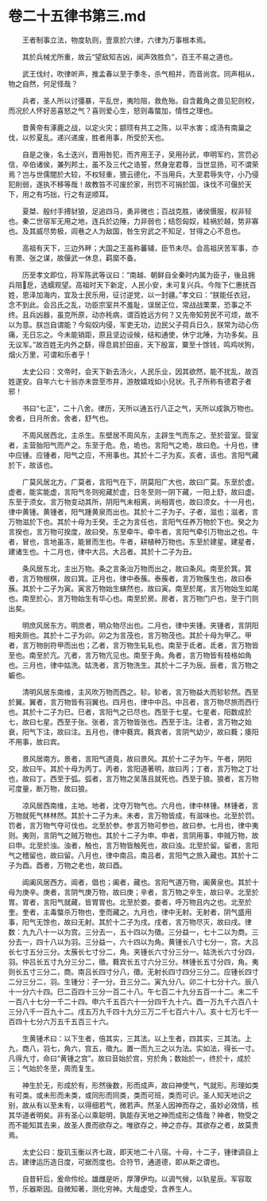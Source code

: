 # 卷二十五律书第三.md

　　王者制事立法，物度轨则，壹禀於六律，六律为万事根本焉。

　　其於兵械尤所重，故云“望敌知吉凶，闻声效胜负”，百王不易之道也。

　　武王伐纣，吹律听声，推孟春以至于季冬，杀气相并，而音尚宫。同声相从，物之自然，何足怪哉？

　　兵者，圣人所以讨彊暴，平乱世，夷险阻，救危殆。自含戴角之兽见犯则校，而况於人怀好恶喜怒之气？喜则爱心生，怒则毒螫加，情性之理也。

　　昔黄帝有涿鹿之战，以定火灾；颛顼有共工之陈，以平水害；成汤有南巢之伐，以殄夏乱。递兴递废，胜者用事，所受於天也。

　　自是之後，名士迭兴，晋用咎犯，而齐用王子，吴用孙武，申明军约，赏罚必信，卒伯诸侯，兼列邦土，虽不及三代之诰誓，然身宠君尊，当世显扬，可不谓荣焉？岂与世儒闇於大较，不权轻重，猥云德化，不当用兵，大至君辱失守，小乃侵犯削弱，遂执不移等哉！故教笞不可废於家，刑罚不可捐於国，诛伐不可偃於天下，用之有巧拙，行之有逆顺耳。

　　夏桀、殷纣手搏豺狼，足追四马，勇非微也；百战克胜，诸侯慑服，权非轻也。秦二世宿军无用之地，连兵於边陲，力非弱也；结怨匈奴，絓祸於越，势非寡也。及其威尽势极，闾巷之人为敌国，咎生穷武之不知足，甘得之心不息也。

　　高祖有天下，三边外畔；大国之王虽称蕃辅，臣节未尽。会高祖厌苦军事，亦有萧、张之谋，故偃武一休息，羁縻不备。

　　历至孝文即位，将军陈武等议曰：“南越、朝鲜自全秦时内属为臣子，後且拥兵阻戹，选蠕观望。高祖时天下新定，人民小安，未可复兴兵。今陛下仁惠抚百姓，恩泽加海内，宜及士民乐用，征讨逆党，以一封疆。”孝文曰：“朕能任衣冠，念不到此。会吕氏之乱，功臣宗室共不羞耻，误居正位，常战战栗栗，恐事之不终。且兵凶器，虽克所原，动亦秏病，谓百姓远方何？又先帝知劳民不可烦，故不以为意。朕岂自谓能？今匈奴内侵，军吏无功，边民父子荷兵日久，朕常为动心伤痛，无日忘之。今未能销距，原且坚边设候，结和通使，休宁北陲，为功多矣。且无议军。”故百姓无内外之繇，得息肩於田亩，天下殷富，粟至十馀钱，鸣鸡吠狗，烟火万里，可谓和乐者乎！

　　太史公曰：文帝时，会天下新去汤火，人民乐业，因其欲然，能不扰乱，故百姓遂安。自年六七十翁亦未尝至市井，游敖嬉戏如小兒状。孔子所称有德君子者邪！

　　书曰“七正”，二十八舍。律历，天所以通五行八正之气，天所以成孰万物也。舍者，日月所舍。舍者，舒气也。

　　不周风居西北，主杀生。东壁居不周风东，主辟生气而东之。至於营室。营室者，主营胎阳气而产之。东至于危。危，垝也。言阳气之垝，故曰危。十月也，律中应锺。应锺者，阳气之应，不用事也。其於十二子为亥。亥者，该也。言阳气藏於下，故该也。

　　广莫风居北方。广莫者，言阳气在下，阴莫阳广大也，故曰广莫。东至於虚。虚者，能实能虚，言阳气冬则宛藏於虚，日冬至则一阴下藏，一阳上舒，故曰虚。东至于须女。言万物变动其所，阴阳气未相离，尚相胥也，故曰须女。十一月也，律中黄锺。黄锺者，阳气踵黄泉而出也。其於十二子为子。子者，滋也；滋者，言万物滋於下也。其於十母为壬癸。壬之为言任也，言阳气任养万物於下也。癸之为言揆也，言万物可揆度，故曰癸。东至牵牛。牵牛者，言阳气牵引万物出之也。牛者，冒也，言地虽冻，能冒而生也。牛者，耕植种万物也。东至於建星。建星者，建诸生也。十二月也，律中大吕。大吕者。其於十二子为丑。

　　条风居东北，主出万物。条之言条治万物而出之，故曰条风。南至於箕。箕者，言万物根棋，故曰箕。正月也，律中泰蔟。泰蔟者，言万物蔟生也，故曰泰蔟。其於十二子为寅。寅言万物始生螾然也，故曰寅。南至於尾，言万物始生如尾也。南至於心，言万物始生有华心也。南至於房。房者，言万物门户也，至于门则出矣。

　　明庶风居东方。明庶者，明众物尽出也。二月也，律中夹锺。夹锺者，言阴阳相夹厕也。其於十二子为卯。卯之为言茂也，言万物茂也。其於十母为甲乙。甲者，言万物剖符甲而出也；乙者，言万物生轧轧也。南至于氐者。氐者，言万物皆至也。南至於亢。亢者，言万物亢见也。南至于角。角者，言万物皆有枝格如角也。三月也，律中姑洗。姑洗者，言万物洗生。其於十二子为辰。辰者，言万物之蜄也。

　　清明风居东南维，主风吹万物而西之。轸。轸者，言万物益大而轸轸然。西至於翼。翼者，言万物皆有羽翼也。四月也，律中中吕。中吕者，言万物尽旅而西行也。其於十二子为巳。巳者，言阳气之已尽也。西至于七星。七星者，阳数成於七，故曰七星。西至于张。张者，言万物皆张也。西至于注。注者，言万物之始衰，阳气下注，故曰注。五月也，律中蕤宾。蕤宾者，言阴气幼少，故曰蕤；痿阳不用事，故曰宾。

　　景风居南方。景者，言阳气道竟，故曰景风。其於十二子为午。午者，阴阳交，故曰午。其於十母为丙丁。丙者，言阳道著明，故曰丙；丁者，言万物之丁壮也，故曰丁。西至于弧。弧者，言万物之吴落且就死也。西至于狼。狼者，言万物可度量，断万物，故曰狼。

　　凉风居西南维，主地。地者，沈夺万物气也。六月也，律中林锺。林锺者，言万物就死气林林然。其於十二子为未。未者，言万物皆成，有滋味也。北至於罚。罚者，言万物气夺可伐也。北至於参。参言万物可参也，故曰参。七月也，律中夷则。夷则，言阴气之贼万物也。其於十二子为申。申者，言阴用事，申贼万物，故曰申。北至於浊。浊者，触也，言万物皆触死也，故曰浊。北至於留。留者，言阳气之稽留也，故曰留。八月也，律中南吕。南吕者，言阳气之旅入藏也。其於十二子为酉。酉者，万物之老也，故曰酉。

　　阊阖风居西方。阊者，倡也；阖者，藏也。言阳气道万物，阖黄泉也。其於十母为庚辛。庚者，言阴气庚万物，故曰庚；辛者，言万物之辛生，故曰辛。北至於胃。胃者，言阳气就藏，皆胃胃也。北至於娄。娄者，呼万物且内之也。北至於奎。奎者，主毒螫杀万物也，奎而藏之。九月也，律中无射。无射者，阴气盛用事，阳气无馀也，故曰无射。其於十二子为戌。戌者，言万物尽灭，故曰戌。律数：九九八十一以为宫。三分去一，五十四以为徵。三分益一，七十二以为商。三分去一，四十八以为羽。三分益一，六十四以为角。黄锺长八寸七分一，宫。大吕长七寸五分三分。太蔟长七寸分二，角。夹锺长六寸分三分一。姑洗长六寸分四，羽。仲吕长五寸九分三分二，徵。蕤宾长五寸六分三分。林锺长五寸分四，角。夷则长五寸三分二，商。南吕长四寸分八，徵。无射长四寸四分三分二。应锺长四寸二分三分二，羽。生锺分：子一分。丑三分二。寅九分八。卯二十七分十六。辰八十一分六十四。巳二百四十三分一百二十八。午七百二十九分五百一十二。未二千一百八十七分一千二十四。申六千五百六十一分四千九十六。酉一万九千六百八十三分八千一百九十二。戌五万九千四十九分三万二千七百六十八。亥十七万七千一百四十七分六万五千五百三十六。

　　生黄锺术曰：以下生者，倍其实，三其法。以上生者，四其实，三其法。上九，商八，羽七，角六，宫五，徵九。置一而九三之以为法。实如法，得长一寸。凡得九寸，命曰“黄锺之宫”。故曰音始於宫，穷於角；数始於一，终於十，成於三；气始於冬至，周而复生。

　　神生於无，形成於有，形然後数，形而成声，故曰神使气，气就形。形理如类有可类。或未形而未类，或同形而同类，类而可班，类而可识。圣人知天地识之别，故从有以至未有，以得细若气，微若声。然圣人因神而存之，虽妙必效情，核其华道者明矣。非有圣心以乘聪明，孰能存天地之神而成形之情哉？神者，物受之而不能知其去来，故圣人畏而欲存之。唯欲存之，神之亦存。其欲存之者，故莫贵焉。

　　太史公曰：旋玑玉衡以齐七政，即天地二十八宿。十母，十二子，锺律调自上古。建律运历造日度，可据而度也。合符节，通道德，即从斯之谓也。

　　自昔轩后，爰命伶纶。雄雌是听，厚薄伊均。以调气候，以轨星辰。军容取节，乐器斯因。自微知著，测化穷神。大哉虚受，含养生人。